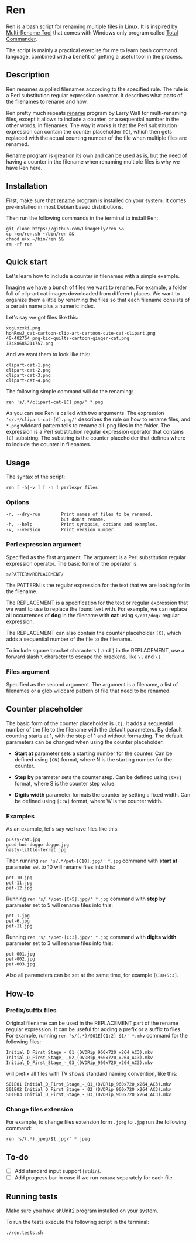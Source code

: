 # Ren

Ren is a bash script for renaming multiple files in Linux. It is inspired by [Multi-Rename Tool](https://www.ghisler.ch/wiki/index.php?title=Multi-rename_tool) that comes with Windows only program called [Total Commander](https://www.ghisler.com/).

The script is mainly a practical exercise for me to learn bash command language, combined with a benefit of getting a useful tool in the process.

## Description

Ren renames supplied filenames according to the specified rule. The rule is a Perl substitution regular expression operator. It describes what parts of the filenames to rename and how.

Ren pretty much repeats [rename](https://manpages.debian.org/stretch/rename/rename.1.en.html) program by Larry Wall for multi-renaming files, except it allows to include a counter, or a sequential number in the other words, in filenames. The way it works is that the Perl substitution expression can contain the counter placeholder `[C]`, which then gets replaced with the actual counting number of the file when multiple files are renamed.

[Rename](https://manpages.debian.org/stretch/rename/rename.1.en.html) program is great on its own and can be used as is, but the need of having a counter in the filename when renaming multiple files is why we have Ren here.

## Installation

First, make sure that [rename](https://manpages.debian.org/stretch/rename/rename.1.en.html) program is installed on your system. It comes pre-installed in most Debian based distributions.

Then run the following commands in the terminal to install Ren:

```
git clone https://github.com/LinogeFly/ren &&
cp ren/ren.sh ~/bin/ren &&
chmod u+x ~/bin/ren &&
rm -rf ren
```

## Quick start

Let's learn how to include a counter in filenames with a simple example.

Imagine we have a bunch of files we want to rename. For example, a folder full of clip-art cat images downloaded from different places. We want to organize them a little by renaming the files so that each filename consists of a certain name plus a numeric index.

Let's say we got files like this:

```
xcgLxzxki.png
hohRowJ_cat-cartoon-clip-art-cartoon-cute-cat-clipart.png
40-402764_png-kid-quilts-cartoon-ginger-cat.png
13488685211757.png
```

And we want them to look like this:

```
clipart-cat-1.png
clipart-cat-2.png
clipart-cat-3.png
clipart-cat-4.png
```

The following simple command will do the renaming:

```shell
ren 's/.*/clipart-cat-[C].png/' *.png
```

As you can see Ren is called with two arguments. The expression `'s/.*/clipart-cat-[C].png/'` describes the rule on how to rename files, and `*.png` wildcard pattern tells to rename all .png files in the folder. The expression is a Perl substitution regular expression operator that contains `[C]` substring. The substring is the counter placeholder that defines where to include the counter in filenames.

## Usage

The syntax of the script:

```shell
ren [ -h|-v ] [ -n ] perlexpr files
```

### Options

```
-n, --dry-run        Print names of files to be renamed,
                     but don't rename.
-h, --help           Print synopsis, options and examples.
-v, --version        Print version number.
```

### Perl expression argument

Specified as the first argument. The argument is a Perl substitution regular expression operator. The basic form of the operator is:

```
s/PATTERN/REPLACEMENT/
```

The PATTERN is the regular expression for the text that we are looking for in the filename.

The REPLACEMENT is a specification for the text or regular expression that we want to use to replace the found text with. For example, we can replace all occurrences of **dog** in the filename with **cat** using `s/cat/dog/` regular expression.

The REPLACEMENT can also contain the counter placeholder `[C]`, which adds a sequential number of the file to the filename.

To include square bracket characters `[` and `]` in the REPLACEMENT, use a forward slash `\` character to escape the brackens, like `\[` and `\]`.

### Files argument

Specified as the second argument. The argument is a filename, a list of filenames or a glob wildcard pattern of file that need to be renamed.

## Counter placeholder

The basic form of the counter placeholder is `[C]`. It adds a sequential number of the file to the filename with the default parameters. By default counting starts at 1, with the step of 1 and without formatting. The default parameters can be changed when using the counter placeholder.

- **Start at** parameter sets a starting number for the counter. Can be defined using `[CN]` format, where N is the starting number for the counter.

- **Step by** parameter sets the counter step. Can be defined using `[C+S]` format, where S is the counter step value.

- **Digits width** parameter formats the counter by setting a fixed width. Can be defined using `[C:W]` format, where W is the counter width.

### Examples

As an example, let's say we have files like this:

```
pussy-cat.jpg
good-boi-doggo-doggo.jpg
nasty-little-ferret.jpg
```

Then running `ren 's/.*/pet-[C10].jpg/' *.jpg` command with **start at** parameter set to 10 will rename files into this:

```
pet-10.jpg
pet-11.jpg
pet-12.jpg
```

Running `ren 's/.*/pet-[C+5].jpg/' *.jpg` command with **step by** parameter set to 5 will rename files into this:

```
pet-1.jpg
pet-6.jpg
pet-11.jpg
```

Running `ren 's/.*/pet-[C:3].jpg/' *.jpg` command with **digits width** parameter set to 3 will rename files into this:

```
pet-001.jpg
pet-002.jpg
pet-003.jpg
```

Also all parameters can be set at the same time, for example `[C10+5:3]`.

## How-to

### Prefix/suffix files

Original filename can be used in the REPLACEMENT part of the rename regular expression. It can be useful for adding a prefix or a suffix to files. For example, running `ren 's/(.*)/S01E[C1:2] $1/' *.mkv` command for the following files:

```
Initial_D_First_Stage_-_01_(DVDRip_960x720_x264_AC3).mkv
Initial_D_First_Stage_-_02_(DVDRip_960x720_x264_AC3).mkv
Initial_D_First_Stage_-_03_(DVDRip_960x720_x264_AC3).mkv
```

will prefix all files with TV shows standard naming convention, like this:

```
S01E01 Initial_D_First_Stage_-_01_(DVDRip_960x720_x264_AC3).mkv
S01E02 Initial_D_First_Stage_-_02_(DVDRip_960x720_x264_AC3).mkv
S01E03 Initial_D_First_Stage_-_03_(DVDRip_960x720_x264_AC3).mkv

```

### Change files extension

For example, to change files extension form `.jpeg` to `.jpg` run the following command:

```
ren 's/(.*).jpeg/$1.jpg/' *.jpeg
```

## To-do

- [ ] Add standard input support (`stdin`).
- [ ] Add progress bar in case if we run `rename` separately for each file.

## Running tests

Make sure you have [shUnit2](https://github.com/kward/shunit2/) program installed on your system.

To run the tests execute the following script in the terminal:

```shell
./ren.tests.sh
```
